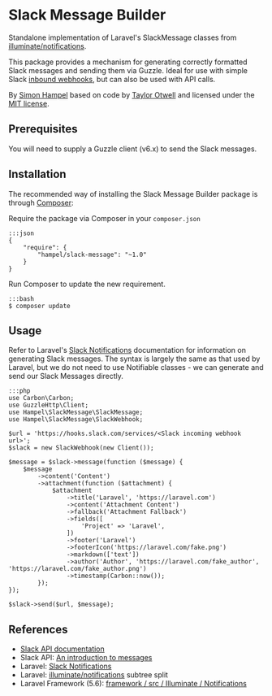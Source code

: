Slack Message Builder
=====================

Standalone implementation of Laravel's SlackMessage classes from 
[illuminate/notifications](https://github.com/illuminate/notifications).

This package provides a mechanism for generating correctly formatted Slack messages and sending them via Guzzle. Ideal 
for use with simple Slack [inbound webhooks](https://api.slack.com/incoming-webhooks), but can also be used with API 
calls.

By [Simon Hampel](mailto:simon@hampelgroup.com) based on code by [Taylor Otwell](mailto:taylor@laravel.com) and licensed 
under the [MIT license](https://opensource.org/licenses/MIT).

Prerequisites
-------------

You will need to supply a Guzzle client (v6.x) to send the Slack messages.

Installation
------------

The recommended way of installing the Slack Message Builder package is through [Composer](http://getcomposer.org):

Require the package via Composer in your `composer.json`

    :::json
    {
        "require": {
            "hampel/slack-message": "~1.0"
        }
    }

Run Composer to update the new requirement.

    :::bash
    $ composer update

Usage
-----

Refer to Laravel's [Slack Notifications](https://laravel.com/docs/5.6/notifications#slack-notifications) documentation 
for information on generating Slack messages. The syntax is largely the same as that used by Laravel, but we do not 
need to use Notifiable classes - we can generate and send our Slack Messages directly.

	:::php
	use Carbon\Carbon;
	use GuzzleHttp\Client;
	use Hampel\SlackMessage\SlackMessage;
	use Hampel\SlackMessage\SlackWebhook;
	
	$url = 'https://hooks.slack.com/services/<Slack incoming webhook url>';
	$slack = new SlackWebhook(new Client());
	
	$message = $slack->message(function ($message) {
		$message
			->content('Content')
			->attachment(function ($attachment) {
				$attachment
					->title('Laravel', 'https://laravel.com')
					->content('Attachment Content')
					->fallback('Attachment Fallback')
					->fields([
						'Project' => 'Laravel',
					])
					->footer('Laravel')
					->footerIcon('https://laravel.com/fake.png')
					->markdown(['text'])
					->author('Author', 'https://laravel.com/fake_author', 'https://laravel.com/fake_author.png')
					->timestamp(Carbon::now());
			});
	});
	
	$slack->send($url, $message);

References
----------

* [Slack API documentation](https://api.slack.com/)
* Slack API: [An introduction to messages](https://api.slack.com/docs/messages)
* Laravel: [Slack Notifications](https://laravel.com/docs/5.6/notifications#slack-notifications)
* Laravel: [illuminate/notifications](https://github.com/illuminate/notifications) subtree split
* Laravel Framework (5.6): [framework / src / Illuminate / Notifications](https://github.com/laravel/framework/tree/5.6/src/Illuminate/Notifications) 
